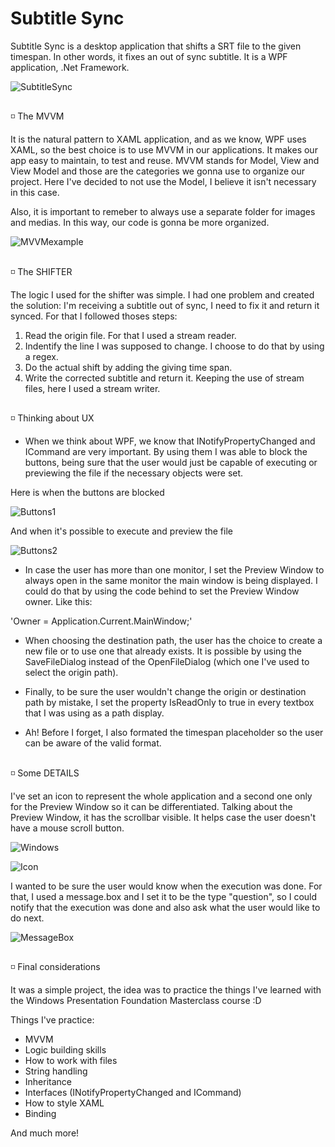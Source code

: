 # Subtitle Sync
Subtitle Sync is a desktop application that shifts a SRT file to the given timespan. In other words, it fixes an out of sync subtitle. It is a WPF application, .Net Framework. 

![SubtitleSync](https://media.discordapp.net/attachments/941386143168098406/951508313177227264/Untitlsdfsdfed.png)

## 

◽ The MVVM 

It is the natural pattern to XAML application, and as we know, WPF uses XAML, so the best choice is to use MVVM in our applications. It makes our app easy to maintain, to test and reuse. MVVM stands for Model, View and View Model and those are the categories we gonna use to organize our project. Here I've decided to not use the Model, I believe it isn't necessary in this case. 

Also, it is important to remeber to always use a separate folder for images and medias. In this way, our code is gonna be more organized. 

![MVVMexample](https://media.discordapp.net/attachments/941386143168098406/951577718191980564/Untitlesdasdd.png)

## 

◽ The SHIFTER 

The logic I used for the shifter was simple. I had one problem and created the solution: I'm receiving a subtitle out of sync, I need to fix it and return it synced. For that I followed thoses steps: 

1. Read the origin file. For that I used a stream reader. 
2. Indentify the line I was supposed to change. I choose to do that by using a regex. 
3. Do the actual shift by adding the giving time span. 
4. Write the corrected subtitle and return it. Keeping the use of stream files, here I used a stream writer. 

##  

◽ Thinking about UX  

- When we think about WPF, we know that INotifyPropertyChanged and ICommand are very important. By using them I was able to block the buttons, being sure that the user would just be capable of executing or previewing the file if the necessary objects were set. 

Here is when the buttons are blocked

![Buttons1](https://media.discordapp.net/attachments/941386143168098406/951585075022139472/Untitlasdasdesdasdd.png)

And when it's possible to execute and preview the file 

![Buttons2](https://media.discordapp.net/attachments/941386143168098406/951585074820833340/Untitlasdasdessdasdd.png)

- In case the user has more than one monitor, I set the Preview Window to always open in the same monitor the main window is being displayed. I could do that by using the code behind to set the Preview Window owner. Like this: 

'Owner = Application.Current.MainWindow;' 

- When choosing the destination path, the user has the choice to create a new file or to use one that already exists. It is possible by using the SaveFileDialog instead of the OpenFileDialog (which one I've used to select the origin path). 

- Finally, to be sure the user wouldn't change the origin or destination path by mistake, I set the property IsReadOnly to true in every textbox that I was using as a path display. 

- Ah! Before I forget, I also formated the timespan placeholder so the user can be aware of the valid format. 

##  

◽ Some DETAILS 

I've set an icon to represent the whole application and a second one only for the Preview Window so it can be differentiated. Talking about the Preview Window, it has the scrollbar visible. It helps case the user doesn't have a mouse scroll button.  

![Windows](https://media.discordapp.net/attachments/941386143168098406/951875052188631120/Untitleasdasdd.png)

![Icon](https://media.discordapp.net/attachments/941386143168098406/951875051853054042/Untitleasdaasdsdd.png)

I wanted to be sure the user would know when the execution was done. For that, I used a message.box and I set it to be the type "question", so I could notify that the execution was done and also ask what the user would like to do next. 

![MessageBox](https://media.discordapp.net/attachments/941386143168098406/951876189818064916/Untitlgeasdaasdsdd.png)

##  

◽ Final considerations 

It was a simple project, the idea was to practice the things I've learned with the Windows Presentation Foundation Masterclass course :D 

Things I've practice: 
- MVVM 
- Logic building skills
- How to work with files 
- String handling 
- Inheritance 
- Interfaces (INotifyPropertyChanged and ICommand)
- How to style XAML
- Binding 

And much more!

